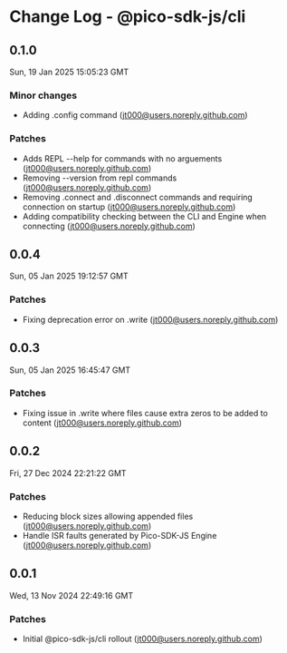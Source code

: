 # Change Log - @pico-sdk-js/cli

<!-- This log was last generated on Sun, 19 Jan 2025 15:05:23 GMT and should not be manually modified. -->

<!-- Start content -->

## 0.1.0

Sun, 19 Jan 2025 15:05:23 GMT

### Minor changes

- Adding .config command (jt000@users.noreply.github.com)

### Patches

- Adds REPL --help for commands with no arguements (jt000@users.noreply.github.com)
- Removing --version from repl commands (jt000@users.noreply.github.com)
- Removing .connect and .disconnect commands and requiring connection on startup (jt000@users.noreply.github.com)
- Adding compatibility checking between the CLI and Engine when connecting (jt000@users.noreply.github.com)

## 0.0.4

Sun, 05 Jan 2025 19:12:57 GMT

### Patches

- Fixing deprecation error on .write (jt000@users.noreply.github.com)

## 0.0.3

Sun, 05 Jan 2025 16:45:47 GMT

### Patches

- Fixing issue in .write where files cause extra zeros to be added to content (jt000@users.noreply.github.com)

## 0.0.2

Fri, 27 Dec 2024 22:21:22 GMT

### Patches

- Reducing block sizes allowing appended files (jt000@users.noreply.github.com)
- Handle ISR faults generated by Pico-SDK-JS Engine (jt000@users.noreply.github.com)

## 0.0.1

Wed, 13 Nov 2024 22:49:16 GMT

### Patches

- Initial @pico-sdk-js/cli rollout (jt000@users.noreply.github.com)
